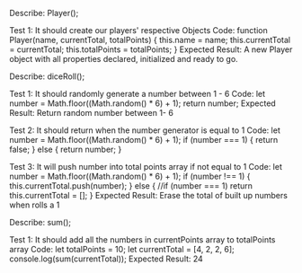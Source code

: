 <!-- Describe- and Test-block templates. Do not delete -- copy paste please -->
<!-- 
Describe: 

Test: 
Code: 
Expected Result:  
-->


Describe: Player(); 

Test 1: It should create our players' respective Objects
  Code:
    function Player(name, currentTotal, totalPoints) {
      this.name = name;
      this.currentTotal = currentTotal;
      this.totalPoints = totalPoints;
    }
  Expected Result:  A new Player object with all properties declared, initialized and ready to go. 



Describe: diceRoll();

Test 1: It should randomly generate a number between 1 - 6
  Code: 
    let number = Math.floor((Math.random() * 6) + 1);
    return number;
  Expected Result:  Return random number between 1- 6

Test 2: It should return when the number generator is equal to 1
  Code: 
    let number = Math.floor((Math.random() * 6) + 1);
    if (number === 1) {
      return false;
    } else {
      return number;
    }

Test 3: It will push number into total points array if not equal to 1
  Code: 
    let number = Math.floor((Math.random() * 6) + 1);
    if (number !== 1) {
      this.currentTotal.push(number);
    } else {  //if (number === 1)
      return this.currentTotal = [];
    } 
  Expected Result:
  Erase the total of built up numbers when rolls a 1


Describe: sum();

Test 1: It should add all the numbers in currentPoints array to totalPoints array
  Code: 
    let totalPoints = 10; 
    let currentTotal = [4, 2, 2, 6];
    console.log(sum(currentTotal)); 
  Expected Result: 24 


<!--
Describe: currPlayerTurn(); 
  Test 1:  It should switch the player-turn boolean variable if Player 1's turn ends and Player 2's turn begins, and vice versa. 
  Code: 

  Expected Result:  
-->